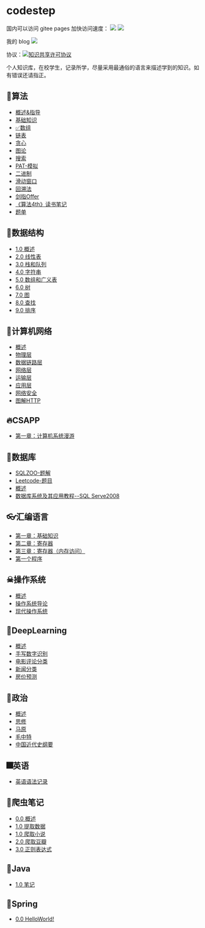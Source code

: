 # codestep
<p align="center">

国内可以访问 gitee pages 加快访问速度： [![](https://img.shields.io/badge/Gitee%20Pages-CodeStep-blue)](https://weijiew.gitee.io/codestep/) 
[![](https://img.shields.io/badge/Github%20Pages-CodeStep-brightgreen)](https://weijiew.com/codestep/#/) 

我的 blog <a href="https://weijiew.com"><img src="https://img.shields.io/badge/blog-weijiew-blue.svg"></a>

协议：<a rel="license" href="http://creativecommons.org/licenses/by-nc-sa/4.0/"><img alt="知识共享许可协议" style="border-width:0" src="https://i.creativecommons.org/l/by-nc-sa/4.0/88x31.png" /></a>

</p>

个人知识库，在校学生，记录所学，尽量采用最通俗的语言来描述学到的知识。如有错误还请指正。
## 🚀算法
* [概述&指导](book/alg_lab_0.md)
* [基础知识](book/alg_lab_1.md)
* [✅数组](book/alg_array.md)
* [链表](book/alg_list.md)
* [贪心](book/alg_gre_0.md)
* [图论](book/alg_lab_5.md)
* [搜索](book/alg_lab_12.md)
* [PAT-模拟](book/alg_pat_0.md)
* [二进制](book/alg_binary.md)
* [滑动窗口](book/alg_win.md)
* [回溯法](book/alg_back.md)
* [剑指Offer](book/alg_offer.md)
* [《算法4th》读书笔记](book/alg_algs4_toc.md)
* [题单](book/alg_num.md)

## 💫数据结构
* [1.0 概述](book/ds.md)
* [2.0 线性表](book/ds_list.md)
* [3.0 栈和队列](book/ds_qs.md)
* [4.0 字符串](book/ds_char.md)
* [5.0 数组和广义表](book/ds_vec.md)
* [6.0 树](book/ds_tree.md)
* [7.0 图](book/ds_graph.md)
* [8.0 查找](book/ds_search.md)
* [9.0 排序](book/ds_sort.md)

## 🚗计算机网络
* [概述](book/net_lab_0.md)
* [物理层](book/net_lab_1.md)
* [数据链路层](book/net_lab_2.md)
* [网络层](book/net_lab_3.md)
* [运输层](book/net_lab_4.md)
* [应用层](book/net_lab_5.md)
* [网络安全](book/net_lab_6.md)
* [图解HTTP](book/net_lab_7.md)

## 🔥CSAPP
* [第一章：计算机系统漫游](book/csapp_ch1.md)

## 🐷数据库
* [SQLZOO-题解](book/sql_lab_2.md)
* [Leetcode-题目](book/sql_lab_1.md)
* [概述](book/sql_lab_0.md)
* [数据库系统及其应用教程--SQL Serve2008](book/sql_1.md)

## 👓汇编语言
* [第一章：基础知识](book/asm_lab_0.md)
* [第二章：寄存器](book/asm_lab_1.md)
* [第三章：寄存器（内存访问）](book/asm_lab_2.md)
* [第一个程序](book/asm_lab_3.md)

## ☠操作系统
* [概述](book/os_lab_0.md)
* [操作系统导论](book/os_0.md)
* [现代操作系统](book/os_now.md)

## 🎉DeepLearning
* [概述](book/dl_lab_0.md)
* [手写数字识别](book/dl_lab_1.md)
* [电影评论分类](book/dl_lab_2.md)
* [新闻分类](book/dl_lab_3.md)
* [房价预测](book/dl_lab_4.md)

## 🍳政治
* [概述](book/pol_lab_0.md)
* [思修](book/pol_lab_1.md)
* [马原](book/pol_2.md)
* [毛中特](book/pol_3.md)
* [中国近代史纲要](book/pol_lab_4.md)

## 🎆英语
* [英语语法记录](book/eng_lab_0.md)

## 🎊爬虫笔记
* [0.0 概述](book/spi_0.md)
* [1.0 提取数据](book/spi_3.md)
* [1.0 爬取小说](book/spi_lab_1.md)
* [2.0 爬取豆瓣](book/spi_lab_2.md)
* [3.0 正则表达式](book/spi_3.md)

## 👒Java
* [1.0 笔记](book/java_lab_1.md)

## 🌼Spring
* [0.0 HelloWorld!](book/spr_0.md)